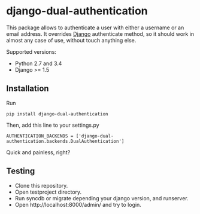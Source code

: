 # django-dual-authentication
This package allows to authenticate a user with either a username or an email address. It overrides [Django](https://www.djangoproject.com/) authenticate method, so it should work in almost any case of use, without touch anything else.

Supported versions:

 * Python 2.7 and 3.4
 * Django >= 1.5

## Installation
Run

    pip install django-dual-authentication

Then, add this line to your settings.py

    AUTHENTICATION_BACKENDS = ['django-dual-authentication.backends.DualAuthentication']

Quick and painless, right?

## Testing
 * Clone this repository.
 * Open testproject directory.
 * Run syncdb or migrate depending your django version, and runserver.
 * Open http://localhost:8000/admin/ and try to login.
